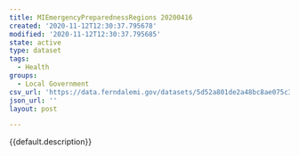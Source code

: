 ```yaml
---
title: MIEmergencyPreparednessRegions 20200416
created: '2020-11-12T12:30:37.795678'
modified: '2020-11-12T12:30:37.795685'
state: active
type: dataset
tags:
  - Health
groups:
  - Local Government
csv_url: 'https://data.ferndalemi.gov/datasets/5d52a801de2a48bc8ae075c3c6a197f1_0.csv'
json_url: ''
layout: post

---
```

{{default.description}}
